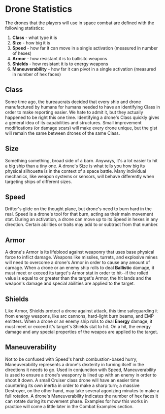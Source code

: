 # Drone Statistics

The drones that the players will use in space combat are defined with the following statistics:

1. **Class** - what type it is
2. **Size** - how big it is
3. **Speed** - how far it can move in a single activation (measured in number of hexes)
4. **Armor** - how resistant it is to ballisitc weapons
5. **Shields** - how resistant it is to energy weapons
6. **Maneuverability** - how far it can pivot in a single activation (measured in number of hex faces)

## Class

Some time ago, the bureaucrats decided that every ship and drone manufactured by humans for humans needed to have an identifying Class in order to make reporting easier. We hate to admit it, but they actually happened to be right this one time. Identifying a drone's Class quickly gives a general idea of its capabilities and structures. Small improvement modifications (or damage scars) will make every drone unique, but the gist will remain the same between drones of the same Class.

## Size

Something something, broad side of a barn. Anyways, it's a lot easier to hit a big ship than a tiny one. A drone's Size is what tells you how big its physical silhouette is in the context of a space battle. Many individual mechanics, like weapon systems or sensors, will behave differently when targeting ships of different sizes.

## Speed

Drifter's glide on the thought plane, but drone's need to burn hard in the real. Speed is a drone's tool for that burn, acting as their main movement stat. During an activation, a drone can move up to its Speed in hexes in any direction. Certain abilities or traits may add to or subtract from that number.

## Armor

A drone's Armor is its lifeblood against weaponry that uses base physical force to inflict damage. Weapons like missiles, turrets, and explosive mines will need to overcome a drone's Armor in order to cause any amount of carnage. When a drone or an enemy ship rolls to deal **Ballistic** damage, it must meet or exceed its target's Armor stat in order to hit--if the rolled value is equal to or greater than the target's Armor, the hit lands and the weapon's damage and special abilities are applied to the target.

## Shields

Like Armor, Shields protect a drone against attack, this time safeguarding it from energy weapons, like arc cannons, hard-light burn beams, and EMP emitters. When a drone or an enemy ship rolls to deal **Energy** damage, it must meet or exceed it's target's Shields stat to hit. On a hit, the energy damage and any special properties of the weapos are applied to the target.

## Maneuverability

Not to be confused with Speed's harsh combustion-based hurry, Maneuverability represents a drone's dexterity in turning itself in the directions it needs to go. Used in conjunction with Speed, Maneuverability is used to ensure a drone's weaponry is lined up with an enemy in order to shoot it down. A small Cruiser class drone will have an easier time countering its own inertia in order to make a sharp turn; a massive Destroyer, on the other hand, may take several agonizing minutes to make a full rotation.
A drone's Maneuverability indicates the number of hex faces it can rotate during its movement phase. Examples for how this works in practice will come a little later in the Combat Examples section.
